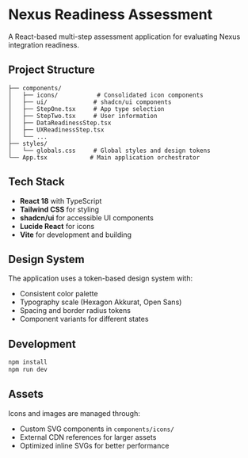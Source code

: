 # Nexus Readiness Assessment

A React-based multi-step assessment application for evaluating Nexus integration readiness.

## Project Structure

```
├── components/
│   ├── icons/           # Consolidated icon components
│   ├── ui/             # shadcn/ui components
│   ├── StepOne.tsx     # App type selection
│   ├── StepTwo.tsx     # User information
│   ├── DataReadinessStep.tsx
│   ├── UXReadinessStep.tsx
│   └── ...
├── styles/
│   └── globals.css     # Global styles and design tokens
└── App.tsx            # Main application orchestrator
```

## Tech Stack

- **React 18** with TypeScript
- **Tailwind CSS** for styling
- **shadcn/ui** for accessible UI components
- **Lucide React** for icons
- **Vite** for development and building

## Design System

The application uses a token-based design system with:
- Consistent color palette
- Typography scale (Hexagon Akkurat, Open Sans)
- Spacing and border radius tokens
- Component variants for different states

## Development

```bash
npm install
npm run dev
```

## Assets

Icons and images are managed through:
- Custom SVG components in `components/icons/`
- External CDN references for larger assets
- Optimized inline SVGs for better performance